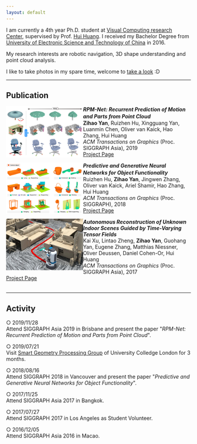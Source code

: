 ```yaml
---
layout: default
---
```


<!-- ![Portrait](resources/portrait.jpg) -->

I am currently a 4th year Ph.D. student at [Visual Computing research Center](https://vcc.tech), supervised by Prof. [Hui Huang](https://vcc.tech/~huihuang).
I received my Bachelor Degree from [University of Electronic Science and Technology of China](https://en.uestc.edu.cn) in 2016.

My research interests are robotic navigation, 3D shape understanding and point cloud analysis.

I like to take photos in my spare time, welcome to [take a look](https://500px.me/salingo) :D 

* * *

## Publication

<img align="left" width="210" height="140" src="resources/2019mobility.jpg">

**_RPM-Net: Recurrent Prediction of Motion and Parts from Point Cloud_**　　　　　　　<br>
**Zihao Yan**, Ruizhen Hu, Xingguang Yan, Luanmin Chen, Oliver van Kaick, Hao Zhang, Hui Huang<br>
_ACM Transactions on Graphics_ (Proc. SIGGRAPH Asia), 2019<br>
[Project Page](http://vcc.szu.edu.cn/research/2019/RPMNet.html)<br>


<img align="left" width="210" height="140" src="resources/2018icon4.jpg">

**_Predictive and Generative Neural Networks for Object Functionality_**　　　　　　　　<br>
Ruizhen Hu, **Zihao Yan**, Jingwen Zhang, Oliver van Kaick, Ariel Shamir, Hao Zhang, Hui Huang<br>
_ACM Transactions on Graphics_ (Proc. SIGGRAPH), 2018<br>
[Project Page](http://vcc.szu.edu.cn/research/2018/ICON4.html)<br>


<img align="left" width="210" height="140" src="resources/2017fetch.jpg">

**_Autonomous Reconstruction of Unknown Indoor Scenes Guided by Time-Varying Tensor Fields_**<br>
Kai Xu, Lintao Zheng, **Zihao Yan**, Guohang Yan, Eugene Zhang, Matthias Niessner, Oliver Deussen, Daniel Cohen-Or, Hui Huang<br>
_ACM Transactions on Graphics_ (Proc. SIGGRAPH Asia), 2017<br>
[Project Page](http://kevinkaixu.net/projects/tfnav.html)<br>
<br>

* * *

## Activity

○ 2019/11/28<br>
  Attend SIGGRAPH Asia 2019 in Brisbane and present the paper "_RPM-Net: Recurrent Prediction of Motion and Parts from Point Cloud_".

○ 2019/07/21<br>
  Visit [Smart Geometry Processing Group](https://geometry.cs.ucl.ac.uk) of University Colledge London for 3 months.

○ 2018/08/16<br>
  Attend SIGGRAPH 2018 in Vancouver and present the paper "_Predictive and Generative Neural Networks for Object Functionality_".

○ 2017/11/25<br>
  Attend SIGGRAPH Asia 2017 in Bangkok.

○ 2017/07/27<br>
  Attend SIGGRAPH 2017 in Los Angeles as Student Volunteer.

○ 2016/12/05<br>
  Attend SIGGRAPH Asia 2016 in Macao.

